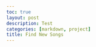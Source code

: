 ```yaml
---
toc: true
layout: post
description: Test
categories: [markdown, project]
title: Find New Songs
---
```


<html>
<head>
	<title>Recommended Songs</title>
	<style>
		.container {
			max-width: 800px;
			margin: 0 auto;
		}

		.table-container {
			overflow-x: auto;
		}

		table {
			width: 100%;
			border-collapse: collapse;
		}

		th, td {
			padding: 8px;
			text-align: left;
			border-bottom: 1px solid #ddd;
			white-space: nowrap;
			overflow: hidden;
			text-overflow: ellipsis;
		}

		th {
			background-color: #f2f2f2;
		}
	</style>
</head>
<h2>Enter a song you like</h2>
<input id="song"><button onclick="findRecommendations()">Enter</button>
<body>
	<div class="container">
		<h2>Recommended Songs Based on Song You Like</h2>
		<div class="table-container">
			<table>
				<thead>
					<tr>
						<th>#</th>
						<th>Title</th>
						<th>Artist</th>
						<th>URL</th>
					</tr>
				</thead>
				<tbody>
					<!-- Table data will be dynamically generated here -->
				</tbody>
			</table>
		</div>
	</div>

<script>
	async function findRecommendations() {
        const song = document.getElementById("song").value
        const modifiedSong = song.replace(/ /g, "%20")
        console.log(modifiedSong)
		const _url = `https://shazam.p.rapidapi.com/search?term=${song}&locale=en-US&offset=0&limit=1`;
		const _options = {
			method: 'GET',
			headers: {
				'X-RapidAPI-Key': '4abcb54450msh7468dfd72294e89p18fbaajsn6d4200063b39',
				'X-RapidAPI-Host': 'shazam.p.rapidapi.com'
			}
		};

		try {
			const response = await fetch(_url, _options);
			const _result = await response.json(); // Parse the response as JSON
			const key = _result.tracks.hits[0].track.key; // Access the "key" property
			console.log(key);

			const url = `https://shazam.p.rapidapi.com/songs/list-recommendations?key=${key}&locale=en-US`;
			const options = {
				method: 'GET',
				headers: {
					'X-RapidAPI-Key': '4abcb54450msh7468dfd72294e89p18fbaajsn6d4200063b39',
					'X-RapidAPI-Host': 'shazam.p.rapidapi.com'
				}
			};

			async function fetchData() {
				try {
					const response = await fetch(url, options);
					const result = await response.json();

					if (result.tracks) {
						let tableHTML = '';

						result.tracks.forEach((track, index) => {
							tableHTML += `
								<tr>
									<td>${index + 1}</td>
									<td>${track.title}</td>
									<td>${track.subtitle}</td>
									<td><a href="${track.url}" target="_blank">Listen</a></td>
								</tr>`;
						});

						document.querySelector('.table-container tbody').innerHTML = tableHTML;
					} else {
						console.log('API request failed.');
					}
				} catch (error) {
					console.error(error);
				}
			}

			fetchData();
		} catch (error) {
			console.error(error);
		}
	}
</script>

</body>
</html>
